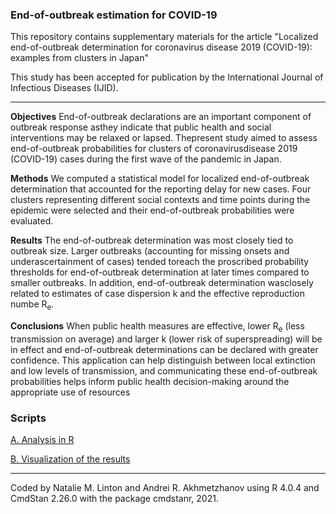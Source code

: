 ### End-of-outbreak estimation for COVID-19

This repository contains supplementary materials for the article "Localized end-of-outbreak determination for coronavirus disease 2019 (COVID-19): examples from clusters in Japan"

This study has been accepted for publication by the International Journal of Infectious Diseases (IJID).

---

<b>Objectives</b> End-of-outbreak declarations are an important component of outbreak response asthey indicate that public health and social interventions may be relaxed or lapsed. Thepresent study aimed to assess end-of-outbreak probabilities for clusters of coronavirusdisease 2019 (COVID-19) cases during the first wave of the pandemic in Japan.

<b>Methods</b> We computed a statistical model for localized end-of-outbreak determination that accounted for the reporting delay for new cases. Four clusters representing different social contexts and time points during the epidemic were selected and their end-of-outbreak probabilities were evaluated.

<b>Results</b> The end-of-outbreak determination was most closely tied to outbreak size. Larger outbreaks (accounting for missing onsets and underascertainment of cases) tended toreach the proscribed probability thresholds for end-of-outbreak determination at later times compared to smaller outbreaks. In addition, end-of-outbreak determination wasclosely related to estimates of case dispersion k and the effective reproduction numbe R<sub>e</sub>.

<b>Conclusions</b> When public health measures are effective, lower R<sub>e</sub> (less transmission on average) and larger k (lower risk of superspreading) will be in effect and end-of-outbreak determinations can be declared with greater confidence. This application can help distinguish between local extinction and low levels of transmission, and communicating these end-of-outbreak probabilities helps inform public health decision-making around the appropriate use of resources

### Scripts

[A. Analysis in R](https://nbviewer.jupyter.org/github/nlinton/blob/master/scripts/A.eoo_calculating_the_probabilities.ipynb)

[B. Visualization of the results](https://nbviewer.jupyter.org/github/nlinton/blob/master/scripts/A.eoo_figure1.ipynb)

---

Coded by Natalie M. Linton and Andrei R. Akhmetzhanov using R 4.0.4 and CmdStan 2.26.0 with the package cmdstanr, 2021.
